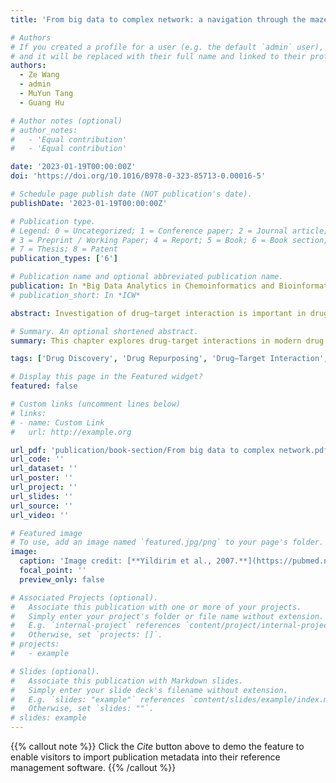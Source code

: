 ```yaml
---
title: 'From big data to complex network: a navigation through the maze of drug–target interaction'

# Authors
# If you created a profile for a user (e.g. the default `admin` user), write the username (folder name) here
# and it will be replaced with their full name and linked to their profile.
authors:
  - Ze Wang
  - admin
  - MuYun Tang
  - Guang Hu

# Author notes (optional)
# author_notes:
#   - 'Equal contribution'
#   - 'Equal contribution'

date: '2023-01-19T00:00:00Z'
doi: 'https://doi.org/10.1016/B978-0-323-85713-0.00016-5'

# Schedule page publish date (NOT publication's date).
publishDate: '2023-01-19T00:00:00Z'

# Publication type.
# Legend: 0 = Uncategorized; 1 = Conference paper; 2 = Journal article;
# 3 = Preprint / Working Paper; 4 = Report; 5 = Book; 6 = Book section;
# 7 = Thesis; 8 = Patent
publication_types: ['6']

# Publication name and optional abbreviated publication name.
publication: In *Big Data Analytics in Chemoinformatics and Bioinformatics*
# publication_short: In *ICW*

abstract: Investigation of drug–target interaction is important in drug discovery and development. Increasing evidence has shown drug–target interaction emerges from a holistic network of drug molecules and their complete targets, rather than the traditional one-bullet-one-target model. In this chapter, we first reviewed the important data sources for the construction and prediction of drug–target interactions, including drug screening, active ingredient profiling, target information mining. Then, similarity-based and machine learning-based algorithms in the construction, prediction, and analysis of drug–target interactions, as well as some important computational tools and methods in network construction and analysis were introduced. Finally, we concluded this chapter with some perspectives on future directions in both database and network algorithms. In summary, as a paradigm shift, integrating big data and complex network holds the promise to deepen our understanding of the ever-expanding universe of drug molecules, targets, and their interactions.

# Summary. An optional shortened abstract.
summary: This chapter explores drug-target interactions in modern drug discovery, highlighting a shift from one-bullet-one-target to a holistic network approach. It reviews data sources, similarity-based and machine learning algorithms, and computational tools for interaction prediction and network analysis. Emphasizing the integration of big data and complex networks, the chapter underscores the potential to enhance our understanding of drug molecules, targets, and interactions.

tags: ['Drug Discovery', 'Drug Repurposing', 'Drug–Target Interaction', 'Complex Network Theory']

# Display this page in the Featured widget?
featured: false

# Custom links (uncomment lines below)
# links:
# - name: Custom Link
#   url: http://example.org

url_pdf: 'publication/book-section/From big data to complex network.pdf'
url_code: ''
url_dataset: ''
url_poster: ''
url_project: ''
url_slides: ''
url_source: ''
url_video: ''

# Featured image
# To use, add an image named `featured.jpg/png` to your page's folder.
image:
  caption: 'Image credit: [**Yildirim et al., 2007.**](https://pubmed.ncbi.nlm.nih.gov/17921997/)'
  focal_point: ''
  preview_only: false

# Associated Projects (optional).
#   Associate this publication with one or more of your projects.
#   Simply enter your project's folder or file name without extension.
#   E.g. `internal-project` references `content/project/internal-project/index.md`.
#   Otherwise, set `projects: []`.
# projects:
#   - example

# Slides (optional).
#   Associate this publication with Markdown slides.
#   Simply enter your slide deck's filename without extension.
#   E.g. `slides: "example"` references `content/slides/example/index.md`.
#   Otherwise, set `slides: ""`.
# slides: example
---
```


{{% callout note %}}
Click the _Cite_ button above to demo the feature to enable visitors to import publication metadata into their reference management software.
{{% /callout %}}

